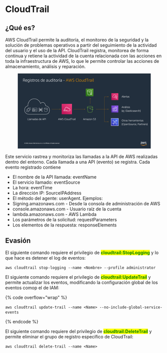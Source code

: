 # CloudTrail

## ¿Qué es?

AWS CloudTrail permite la auditoría, el monitoreo de la seguridad y la solución de problemas operativos a partir del seguimiento de la actividad del usuario y el uso de la API. CloudTrail registra, monitorea de forma continua y retiene la actividad de la cuenta relacionada con las acciones en toda la infraestructura de AWS, lo que le permite controlar las acciones de almacenamiento, análisis y reparación.

<figure><img src="../../.gitbook/assets/image (64).png" alt=""><figcaption></figcaption></figure>

Este servicio rastrea y monitoriza las llamadas a la API de AWS realizadas dentro del entorno. Cada llamada a una API (evento) se registra. Cada evento registrado contiene

* El nombre de la API llamada: eventName
* El servicio llamado: eventSource
* La hora: eventTime
* La dirección IP: SourceIPAddress
* El método del agente: userAgent. Ejemplos:
* Signing.amazonaws.com - Desde la consola de administración de AWS
* console.amazonaws.com - Usuario raíz de la cuenta
* lambda.amazonaws.com - AWS Lambda
* Los parámetros de la solicitud: requestParameters
* Los elementos de la respuesta: responseElements



## Evasión

El siguiente comando requiere el privilegio de <mark style="color:green;">**cloudtrail:StopLogging**</mark> y lo que hace es detener el log de eventos:

```
aws cloudtrail stop-logging --name <Nombre> --profile administrator
```

El siguiente comando requiere el privilegio de <mark style="color:green;">**cloudtrail:UpdateTrail**</mark> y permite actualizar los eventos, modificando la configuración global de los eventos  comop el de IAM:

{% code overflow="wrap" %}
```
aws cloudtrail update-trail --name <Name> --no-include-global-service-events
```
{% endcode %}

El siguiente comando requiere del privilegio de <mark style="color:green;">**cloudtrail:DeleteTrail**</mark> y permite eliminar el grupo de registro específico de CloudTrail:

```
aws cloudtrail delete-trail --name <Name>
```

